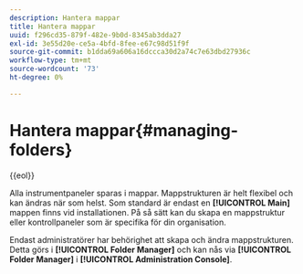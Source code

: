 ```yaml
---
description: Hantera mappar
title: Hantera mappar
uuid: f296cd35-879f-482e-9b0d-8345ab3dda27
exl-id: 3e55d20e-ce5a-4bfd-8fee-e67c98d51f9f
source-git-commit: b1dda69a606a16dccca30d2a74c7e63dbd27936c
workflow-type: tm+mt
source-wordcount: '73'
ht-degree: 0%

---
```


# Hantera mappar{#managing-folders}

{{eol}}

Alla instrumentpaneler sparas i mappar. Mappstrukturen är helt flexibel och kan ändras när som helst. Som standard är endast en **[!UICONTROL Main]** mappen finns vid installationen. På så sätt kan du skapa en mappstruktur eller kontrollpaneler som är specifika för din organisation.

Endast administratörer har behörighet att skapa och ändra mappstrukturen. Detta görs i **[!UICONTROL Folder Manager]** och kan nås via **[!UICONTROL Folder Manager]** i **[!UICONTROL Administration Console]**.
